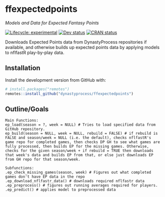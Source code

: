 
<!-- README.md is generated from README.Rmd. Please edit that file -->

# ffexpectedpoints

*Models and Data for Expected Fantasy Points*

<!-- badges: start -->

[![Lifecycle:
experimental](https://img.shields.io/badge/lifecycle-experimental-orange.svg?style=flat-square)](https://lifecycle.r-lib.org/articles/stages.html#experimental)
[![Dev
status](https://img.shields.io/github/r-package/v/dynastyprocess/ffexpectedpoints/main?label=dev&style=flat-square&logo=github)](https://ffexpectedpoints.dynastyprocess.com/)
[![CRAN
status](https://www.r-pkg.org/badges/version/ffexpectedpoints)](https://CRAN.R-project.org/package=ffexpectedpoints)
<!-- badges: end -->

Downloads Expected Points data from DynastyProcess repositories if
available, and otherwise builds up expected points data by applying
models to nflfastR play-by-play data.

## Installation

Install the development version from GitHub with:

``` r
# install.packages("remotes")
remotes::install_github("dynastyprocess/ffexpectedpoints")
```

## Outline/Goals

    Main Functions: 
    ep_load(season = ?, week = NULL) # Tries to load specified data from GitHub repository.
    ep_build(season = NULL, week = NULL, rebuild = FALSE) # if rebuild is FALSE and season/week = NULL (i.e. the default), checks nflfastR's game repo for completed games, then checks DP GH to see what games are fully processed, then builds EP for the missing games. Otherwise, checks for the given season/week + if rebuild = TRUE then downloads that week's data and builds EP from that, or else just downloads EP from GH repo for that season/week.

    Subfunctions:
    .ep_check_missing_games(season, week) # Figures out what completed games don't have EP data in the repo
    .ep_download_nflfastr_data() # downloads required nflfastr data
    .ep_preprocess() # figures out running averages required for players.
    .ep_predict() # applies model to preprocessed data
